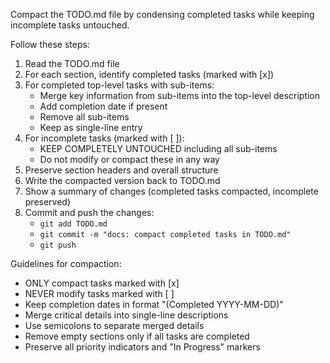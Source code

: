 Compact the TODO.md file by condensing completed tasks while keeping incomplete tasks untouched.

Follow these steps:
1. Read the TODO.md file
2. For each section, identify completed tasks (marked with [x])
3. For completed top-level tasks with sub-items:
   - Merge key information from sub-items into the top-level description
   - Add completion date if present
   - Remove all sub-items
   - Keep as single-line entry
4. For incomplete tasks (marked with [ ]):
   - KEEP COMPLETELY UNTOUCHED including all sub-items
   - Do not modify or compact these in any way
5. Preserve section headers and overall structure
6. Write the compacted version back to TODO.md
7. Show a summary of changes (completed tasks compacted, incomplete preserved)
8. Commit and push the changes:
   - `git add TODO.md`
   - `git commit -m "docs: compact completed tasks in TODO.md"`
   - `git push`

Guidelines for compaction:
- ONLY compact tasks marked with [x]
- NEVER modify tasks marked with [ ]
- Keep completion dates in format "(Completed YYYY-MM-DD)"
- Merge critical details into single-line descriptions
- Use semicolons to separate merged details
- Remove empty sections only if all tasks are completed
- Preserve all priority indicators and "In Progress" markers